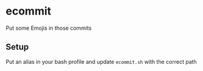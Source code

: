 # ecommit
Put some Emojis in those commits



## Setup
Put an alias in your bash profile and update `ecommit.sh` with the correct path
